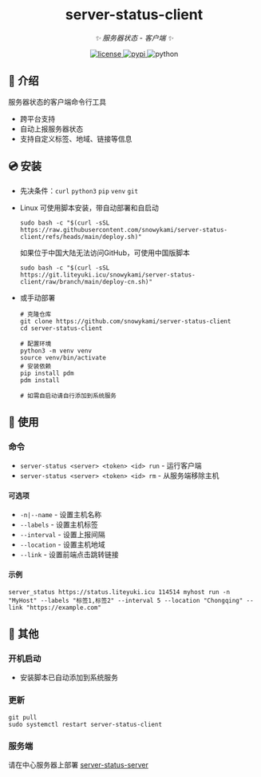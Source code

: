 <div align="center">

# server-status-client

_✨ 服务器状态 - 客户端 ✨_


<a href="./LICENSE">
    <img src="https://img.shields.io/github/license/snowykami/server-status-client.svg" alt="license">
</a>
<a href="https://pypi.python.org/pypi/server-status">
    <img src="https://img.shields.io/pypi/v/server-status.svg" alt="pypi">
</a>
<img src="https://img.shields.io/badge/python-3.10+-blue.svg" alt="python">

</div>

## 📖 介绍

服务器状态的客户端命令行工具

- 跨平台支持
- 自动上报服务器状态
- 支持自定义标签、地域、链接等信息

## 💿 安装
- 先决条件：`curl` `python3` `pip` `venv` `git`

- Linux 可使用脚本安装，带自动部署和自启动

    ```shell
    sudo bash -c "$(curl -sSL https://raw.githubusercontent.com/snowykami/server-status-client/refs/heads/main/deploy.sh)"
    ```
    如果位于中国大陆无法访问GitHub，可使用中国版脚本
    ```shell
    sudo bash -c "$(curl -sSL https://git.liteyuki.icu/snowykami/server-status-client/raw/branch/main/deploy-cn.sh)"
    ```

- 或手动部署

    ```shell
    # 克隆仓库
    git clone https://github.com/snowykami/server-status-client
    cd server-status-client
    
    # 配置环境
    python3 -m venv venv
    source venv/bin/activate
    # 安装依赖
    pip install pdm
    pdm install
    
    # 如需自启动请自行添加到系统服务
    ```

## 🎉 使用

### 命令

- `server-status <server> <token> <id> run` - 运行客户端
- `server-status <server> <token> <id> rm` - 从服务端移除主机

#### 可选项

- `-n|--name` - 设置主机名称
- `--labels` - 设置主机标签
- `--interval` - 设置上报间隔
- `--location` - 设置主机地域
- `--link` - 设置前端点击跳转链接

#### 示例

```shell
server_status https://status.liteyuki.icu 114514 myhost run -n "MyHost" --labels "标签1,标签2" --interval 5 --location "Chongqing" --link "https://example.com"
```

## 📝 其他

### 开机启动

- 安装脚本已自动添加到系统服务

### 更新

```shell
git pull
sudo systemctl restart server-status-client
```

### 服务端

请在中心服务器上部署 [server-status-server](https://github.com/snowykami/server-status-server)